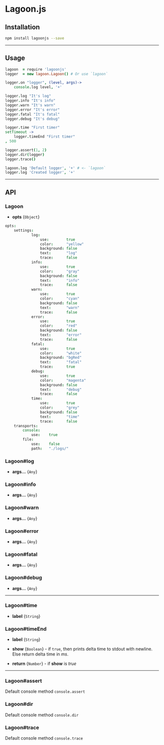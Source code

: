 # Lagoon.js

## Installation
```sh
npm install lagoonjs --save
```

-------------------------

## Usage
```coffee
lagoon  = require 'lagoonjs'
logger  = new lagoon.Lagoon() # Or use `lagoon`

logger.on "logger", (level, args)->
    console.log level, '+'

logger.log "It's log"
logger.info "It's info"
logger.warn "It's warn"
logger.error "It's error"
logger.fatal "It's fatal"
logger.debug "It's debug"

logger.time "First timer"
setTimeout ->
    logger.timeEnd "First timer"
, 500

logger.assert(1, 2)
logger.dir(logger)
logger.trace()

lagoon.log 'Default logger', '+' # <- `lagoon`
logger.log 'Created logger', '+'
```

-------------------------

## API
### Lagoon
* **opts** {`Object`}

```coffee
opts:
    settings:
            log:
                use:        true
                color:      "yellow"
                background: false
                text:       "log"
                trace:      false
            info:
                use:        true
                color:      "gray"
                background: false
                text:       "info"
                trace:      false
            warn:
                use:        true
                color:      "cyan"
                background: false
                text:       "warn"
                trace:      false
            error:
                use:        true
                color:      "red"
                background: false
                text:       "error"
                trace:      false
            fatal:
                use:        true
                color:      "white"
                background: "bgRed"
                text:       "fatal"
                trace:      true
            debug:
                use:        true
                color:      "magenta"
                background: false
                text:       "debug"
                trace:      false
            time:
                use:        true
                color:      "grey"
                background: false
                text:       "time"
                trace:      false
    transports:
        console:
            use:    true
        file:
            use:    false
            path:   "./logs/"
```

### Lagoon#log
* **args...** {`Any`}

### Lagoon#info
* **args...** {`Any`}

### Lagoon#warn
* **args...** {`Any`}

### Lagoon#error
* **args...** {`Any`}

### Lagoon#fatal
* **args...** {`Any`}

### Lagoon#debug
* **args...** {`Any`}

-------------------------

### Lagoon#time
* **label** {`String`}

### Lagoon#timeEnd
* **label** {`String`}
* **show** {`Boolean`} - if `true`, then prints delta time to stdout with newline. Else return delta time in *ms*.

* **return** {`Number`} - if **show** is *true*

-------------------------

### Lagoon#assert
Default console method `console.assert`

### Lagoon#dir
Default console method `console.dir`

### Lagoon#trace
Default console method `console.trace`